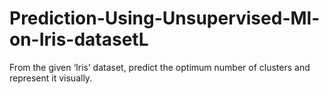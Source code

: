 # Prediction-Using-Unsupervised-Ml-on-Iris-datasetL
From the given ‘Iris’ dataset, predict the optimum number of clusters and represent it visually.
